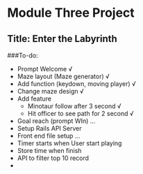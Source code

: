 # Module Three Project
## Title: Enter the Labyrinth 

###To-do:

* Prompt Welcome √
* Maze layout (Maze generator) √
* Add function (keydown, moving player) √
* Change maze design √
* Add feature
	* Minotaur follow after 3 second √
	* Hit officer to see path for 2 second √
* Goal reach (prompt WIn) ...
* Setup Rails API Server
* Front end file setup ...
* Timer starts when User start playing
* Store time when finish
* API to filter top 10 record
* 
